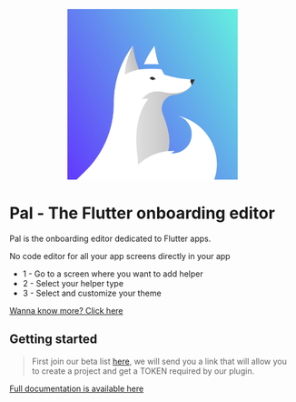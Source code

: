 <p align="center">
	<a href="https://apparence.io/">
		<img src="https://github.com/Apparence-io/pal-plugin/blob/master/example/assets/images/icon.jpg" width="300px" alt="pal logo">
	</a>
</p>

# Pal - The Flutter onboarding editor

Pal is the onboarding editor dedicated to Flutter apps.

No code editor for all your app screens directly in your app
* 1 - Go to a screen where you want to add helper
* 2 - Select your helper type
* 3 - Select and customize your theme

[Wanna know more? Click here](http://pal-plugin.tech)

## Getting started

> First join our beta list [here](http://pal-plugin.tech), we will send you a link that will allow you to create a project and get a TOKEN required by our plugin.

[Full documentation is available here](http://doc.pal-plugin.tech)

